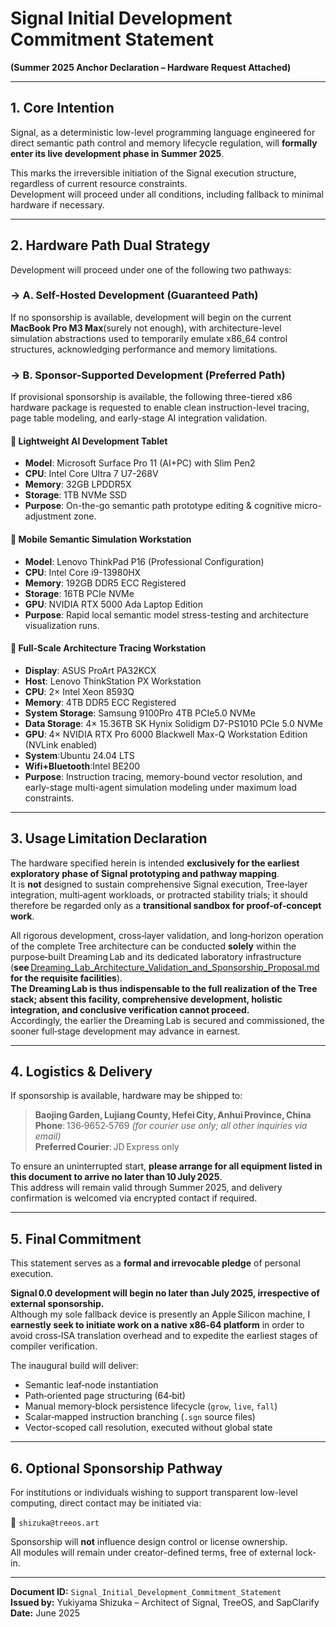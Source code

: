 # Signal Initial Development Commitment Statement  
**(Summer 2025 Anchor Declaration – Hardware Request Attached)**

---

## 1. Core Intention

Signal, as a deterministic low-level programming language engineered for direct semantic path control and memory lifecycle regulation, will **formally enter its live development phase in Summer 2025**.

This marks the irreversible initiation of the Signal execution structure, regardless of current resource constraints.  
Development will proceed under all conditions, including fallback to minimal hardware if necessary.

---

## 2. Hardware Path Dual Strategy

Development will proceed under one of the following two pathways:

### → A. Self-Hosted Development (Guaranteed Path)  
If no sponsorship is available, development will begin on the current **MacBook Pro M3 Max**(surely not enough), with architecture-level simulation abstractions used to temporarily emulate x86_64 control structures, acknowledging performance and memory limitations.

### → B. Sponsor-Supported Development (Preferred Path)  
If provisional sponsorship is available, the following three-tiered x86 hardware package is requested to enable clean instruction-level tracing, page table modeling, and early-stage AI integration validation.

#### 🔹 Lightweight AI Development Tablet  
- **Model**: Microsoft Surface Pro 11 (AI+PC) with Slim Pen2
- **CPU**: Intel Core Ultra 7 U7-268V  
- **Memory**: 32GB LPDDR5X  
- **Storage**: 1TB NVMe SSD  
- **Purpose**: On-the-go semantic path prototype editing & cognitive micro-adjustment zone.

#### 🔹 Mobile Semantic Simulation Workstation  
- **Model**: Lenovo ThinkPad P16 (Professional Configuration)  
- **CPU**: Intel Core i9-13980HX  
- **Memory**: 192GB DDR5 ECC Registered  
- **Storage**: 16TB PCIe NVMe  
- **GPU**: NVIDIA RTX 5000 Ada Laptop Edition  
- **Purpose**: Rapid local semantic model stress-testing and architecture visualization runs.

#### 🔹 Full-Scale Architecture Tracing Workstation  
- **Display**: ASUS ProArt PA32KCX  
- **Host**: Lenovo ThinkStation PX Workstation  
- **CPU**: 2× Intel Xeon 8593Q  
- **Memory**: 4TB DDR5 ECC Registered
- **System Storage**: Samsung 9100Pro 4TB PCIe5.0 NVMe
- **Data Storage**: 4× 15.36TB SK Hynix Solidigm D7-PS1010 PCIe 5.0 NVMe  
- **GPU**: 4× NVIDIA RTX Pro 6000 Blackwell Max-Q Workstation Edition (NVLink enabled)
- **System**:Ubuntu 24.04 LTS
- **Wifi+Bluetooth**:Intel BE200
- **Purpose**: Instruction tracing, memory-bound vector resolution, and early-stage multi-agent simulation modeling under maximum load constraints.

---

## 3. Usage Limitation Declaration  

The hardware specified herein is intended **exclusively for the earliest exploratory phase of Signal prototyping and pathway mapping**.  
It is **not** designed to sustain comprehensive Signal execution, Tree‑layer integration, multi‑agent workloads, or protracted stability trials; it should therefore be regarded only as a **transitional sandbox for proof‑of‑concept work**.  

All rigorous development, cross‑layer validation, and long‑horizon operation of the complete Tree architecture can be conducted **solely** within the purpose‑built Dreaming Lab and its dedicated laboratory infrastructure  
(**see** [Dreaming_Lab_Architecture_Validation_and_Sponsorship_Proposal.md](Dreaming_Lab_Architecture_Validation_and_Sponsorship_Proposal.md) **for the requisite facilities**).  
**The Dreaming Lab is thus indispensable to the full realization of the Tree stack; absent this facility, comprehensive development, holistic integration, and conclusive verification cannot proceed.**  
Accordingly, the earlier the Dreaming Lab is secured and commissioned, the sooner full‑stage development may advance in earnest.

---

## 4. Logistics & Delivery

If sponsorship is available, hardware may be shipped to:

> **Baojing Garden, Lujiang County, Hefei City, Anhui Province, China**  
> **Phone**: 136‑9652‑5769 *(for courier use only; all other inquiries via email)*  
> **Preferred Courier**: JD Express only

To ensure an uninterrupted start, **please arrange for all equipment listed in this document to arrive no later than 10 July 2025**.  
This address will remain valid through Summer 2025, and delivery confirmation is welcomed via encrypted contact if required.

---

## 5. Final Commitment  

This statement serves as a **formal and irrevocable pledge** of personal execution.

**Signal 0.0 development will begin no later than July 2025, irrespective of external sponsorship.**  
Although my sole fallback device is presently an Apple Silicon machine, I **earnestly seek to initiate work on a native x86‑64 platform** in order to avoid cross‑ISA translation overhead and to expedite the earliest stages of compiler verification.

The inaugural build will deliver:  

- Semantic leaf‑node instantiation  
- Path‑oriented page structuring (64‑bit)  
- Manual memory‑block persistence lifecycle (`grow`, `live`, `fall`)  
- Scalar‑mapped instruction branching (`.sgn` source files)  
- Vector‑scoped call resolution, executed without global state  

---

## 6. Optional Sponsorship Pathway

For institutions or individuals wishing to support transparent low-level computing, direct contact may be initiated via:

📧 `shizuka@treeos.art`  

Sponsorship will **not** influence design control or license ownership.  
All modules will remain under creator-defined terms, free of external lock-in.

---

**Document ID:** `Signal_Initial_Development_Commitment_Statement`  
**Issued by:** Yukiyama Shizuka – Architect of Signal, TreeOS, and SapClarify  
**Date:** June 2025
